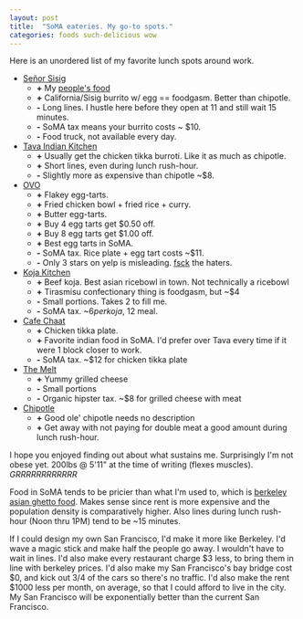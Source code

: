 ```yaml
---
layout: post
title:  "SoMA eateries. My go-to spots."
categories: foods such-delicious wow
---
```

Here is an unordered list of my favorite lunch spots around work.

  * [Señor Sisig](http://www.yelp.com/biz/se%C3%B1or-sisig-san-francisco-3)
    + **+** My [people's food](http://en.wikipedia.org/wiki/Phillipines)
    + **+** California/Sisig burrito w/ egg == foodgasm. Better than chipotle.
    - **-** Long lines. I hustle here before they open at 11 and still wait 15 minutes.
    - **-** SoMA tax means your burrito costs ~ $10.
    - **-** Food truck, not available every day.
  * [Tava Indian Kitchen](http://www.yelp.com/biz/tava-indian-kitchen-san-francisco-2)
    + **+** Usually get the chicken tikka burroti. Like it as much as chipotle.
    + **+** Short lines, even during lunch rush-hour.
    - **-** Slightly more as expensive than chipotle ~$8.
  * [OVO](http://www.yelp.com/biz/ovo-cafe-san-francisco)
    + **+** Flakey egg-tarts.
    + **+** Fried chicken bowl + fried rice + curry.
    + **+** Butter egg-tarts.
    + **+** Buy 4 egg tarts get $0.50 off.
    + **+** Buy 8 egg tarts get $1.00 off.
    + **+** Best egg tarts in SoMA.
    - **-** SoMA tax. Rice plate + egg tart costs ~$11.
    - **-** Only 3 stars on yelp is misleading. [fsck](http://en.wikipedia.org/wiki/Fsck) the haters.
  * [Koja Kitchen](http://www.yelp.com/biz/koja-kitchen-berkeley-2)
    + **+** Beef koja. Best asian ricebowl in town. Not technically a ricebowl
    + **+** Tirasmisu confectionary thing is foodgasm, but ~$4
    - **-** Small portions. Takes 2 to fill me.
    - **-** SoMA tax. ~$6 per koja, ~$12 meal.
  * [Cafe Chaat](http://www.yelp.com/biz/cafe-chaat-san-francisco-4)
    + **+** Chicken tikka plate.
    + **+** Favorite indian food in SoMA. I'd prefer over Tava every time if it were 1 block closer to work.
    - **-** SoMA tax. ~$12 for chicken tikka plate
  * [The Melt](http://www.yelp.com/biz/the-melt-howard-san-francisco)
    + **+** Yummy grilled cheese
    - **-** Small portions
    - **-** Organic hipster tax. ~$8 for grilled cheese with meat
  * [Chipotle](http://www.yelp.com/biz/chipotle-mexican-grill-san-francisco-11)
    + **+** Good ole' chipotle needs no description
    + **+** Get away with not paying for double meat a good amount during lunch rush-hour.

I hope you enjoyed finding out about what sustains me. Surprisingly I'm not obese yet. 200lbs @ 5'11" at the time
of writing (flexes muscles). *GRRRRRRRRRRRR*

Food in SoMA tends to be pricier than what I'm used to, which is [berkeley asian ghetto food](http://www.yelp.com/biz/durant-square-asian-ghetto-berkeley).
Makes sense since rent is more expensive and the population density is comparatively higher. Also lines during lunch
rush-hour (Noon thru 1PM) tend to be ~15 minutes.

If I could design my own San Francisco, I'd make it more like Berkeley. I'd wave a magic stick and make half the people
go away. I wouldn't have to wait in lines. I'd also make every restaurant charge $3 less, to bring them in line with
berkeley prices. I'd also make my San Francisco's bay bridge cost $0, and kick out 3/4 of the cars so there's no traffic.
I'd also make the rent $1000 less per month, on average, so that I could afford to live in the city. My San Francisco
will be exponentially better than the current San Francisco.